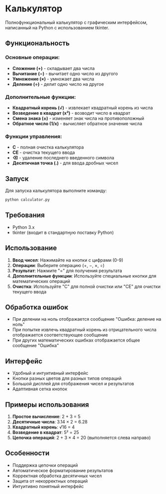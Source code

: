 # Калькулятор

Полнофункциональный калькулятор с графическим интерфейсом, написанный на Python с использованием tkinter.

## Функциональность

### Основные операции:
- **Сложение (+)** - складывает два числа
- **Вычитание (−)** - вычитает одно число из другого
- **Умножение (×)** - умножает два числа
- **Деление (÷)** - делит одно число на другое

### Дополнительные функции:
- **Квадратный корень (√)** - извлекает квадратный корень из числа
- **Возведение в квадрат (x²)** - возводит число в квадрат
- **Смена знака (±)** - изменяет знак числа на противоположный
- **Обратное число (1/x)** - вычисляет обратное значение числа

### Функции управления:
- **C** - полная очистка калькулятора
- **CE** - очистка текущего ввода
- **⌫** - удаление последнего введенного символа
- **Десятичная точка (.)** - для ввода дробных чисел

## Запуск

Для запуска калькулятора выполните команду:

```bash
python calculator.py
```

## Требования

- Python 3.x
- tkinter (входит в стандартную поставку Python)

## Использование

1. **Ввод чисел**: Нажимайте на кнопки с цифрами (0-9)
2. **Операции**: Выберите операцию (+, −, ×, ÷)
3. **Результат**: Нажмите "=" для получения результата
4. **Дополнительные функции**: Используйте специальные кнопки для математических операций
5. **Очистка**: Используйте "C" для полной очистки или "CE" для очистки текущего ввода

## Обработка ошибок

- При делении на ноль отображается сообщение "Ошибка: деление на ноль"
- При попытке извлечь квадратный корень из отрицательного числа отображается соответствующее сообщение
- При других математических ошибках отображается общее сообщение "Ошибка"

## Интерфейс

- Удобный и интуитивный интерфейс
- Кнопки разных цветов для разных типов операций
- Большой дисплей для отображения чисел и результатов
- Адаптивная сетка кнопок

## Примеры использования

1. **Простое вычисление**: 2 + 3 = 5
2. **Десятичные числа**: 3.14 × 2 = 6.28
3. **Квадратный корень**: √16 = 4
4. **Возведение в квадрат**: 5² = 25
5. **Цепочка операций**: 2 + 3 × 4 = 20 (выполняется слева направо)

## Особенности

- Поддержка цепочки операций
- Автоматическое форматирование результатов
- Корректная обработка десятичных чисел
- Защита от некорректных операций
- Интуитивно понятный интерфейс